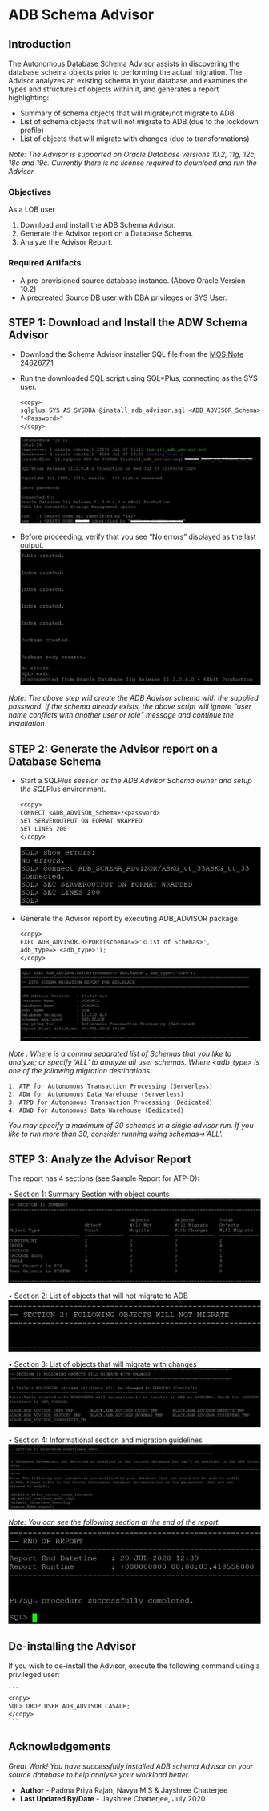 # ADB Schema Advisor
## Introduction
The Autonomous Database Schema Advisor assists in discovering the database schema objects prior to performing the actual migration. The Advisor analyzes an existing schema in your database and examines the types and structures of objects within it, and generates a report highlighting: 
- Summary of schema objects that will migrate/not migrate to ADB
- List of schema objects that will not migrate to ADB (due to the lockdown profile)
- List of objects that will migrate with changes (due to transformations)

*Note: The Advisor is supported on Oracle Database versions 10.2, 11g, 12c, 18c and 19c. Currently there is no license required to download and run the Advisor.*

### Objectives

As a LOB user
1. Download and install the ADB Schema Advisor.
2. Generate the Advisor report on a Database Schema.
3. Analyze the Advisor Report.

### Required Artifacts

- A pre-provisioned source database instance. (Above Oracle Version 10.2)
- A precreated Source DB user with DBA privileges or SYS User.

## STEP 1: Download and Install the ADW Schema Advisor

- Download the Schema Advisor installer SQL file from the [MOS Note 2462677.1](https://support.oracle.com/epmos/faces/DocumentDisplay?_afrLoop=277447597426018&parent=EXTERNAL_SEARCH&sourceId=BULLETIN&id=2462677.1&_afrWindowMode=0&_adf.ctrl-state=14ax6bm2am_4)

- Run the downloaded SQL script using SQL*Plus, connecting as the SYS user.

    ```
    <copy>
    sqlplus SYS AS SYSDBA @install_adb_advisor.sql <ADB_ADVISOR_Schema> "<Password>"
    </copy>
    ```
  ![](./images/Img1.png " ") 
  
- Before proceeding, verify that you see “No errors” displayed as the last output.
  ![](./images/Img2.jpg " ") 

*Note: The above step will create the ADB Advisor schema with the supplied password. If the schema already exists, the above script will ignore “user name conflicts with another user or role” message and continue the installation.*
  
## STEP 2: Generate the Advisor report on a Database Schema

- Start a SQL*Plus session as the ADB Advisor Schema owner and setup the SQL*Plus environment.

    ```
    <copy>
    CONNECT <ADB_ADVISOR_Schema>/<password>
    SET SERVEROUTPUT ON FORMAT WRAPPED
    SET LINES 200
    </copy>
    ```
  ![](./images/Img3.jpg " ") 
  
- Generate the Advisor report by executing ADB_ADVISOR package.

    ```
    <copy>
    EXEC ADB_ADVISOR.REPORT(schemas=>'<List of Schemas>', adb_type=>'<adb_type>');
    </copy>
    ```
  ![](./images/Img4.jpg " ") 
  
*Note : Where <List of Schemas> is a comma separated list of Schemas that you like to analyze; or specify ‘ALL’ to analyze all user schemas.
Where <adb_type> is one of the following migration destinations:*
    
    1. ATP for Autonomous Transaction Processing (Serverless)
    2. ADW for Autonomous Data Warehouse (Serverless)
    3. ATPD for Autonomous Transaction Processing (Dedicated)
    4. ADWD for Autonomous Data Warehouse (Dedicated)
    
*You may specify a maximum of 30 schemas in a single advisor run. If you like to run more than 30, consider running using schemas=>’ALL’.*
    
## STEP 3: Analyze the Advisor Report

The report has 4 sections (see Sample Report for ATP-D): 

 • Section 1: Summary Section with object counts 
  ![](./images/Img5.jpg " ") 
  
 • Section 2: List of objects that will not migrate to ADB 
  ![](./images/Img6.jpg " ") 
  
 • Section 3: List of objects that will migrate with changes
  ![](./images/Img7.jpg " ") 
  
 • Section 4: Informational section and migration guidelines
  ![](./images/Img8.jpg " ") 

*Note: You can see the following section at the end of the report.*
  ![](./images/Img9.jpg " ")
  
## De-installing the Advisor 
If you wish to de-install the Advisor, execute the following command using a privileged user: 

    ```
    <copy>
    SQL> DROP USER ADB_ADVISOR CASADE;
    </copy>
    ```

## Acknowledgements

*Great Work! You have successfully installed ADB schema Advisor on your source database to help analyse your workload better.*

- **Author** - Padma Priya Rajan, Navya M S & Jayshree Chatterjee
- **Last Updated By/Date** - Jayshree Chatterjee, July 2020


